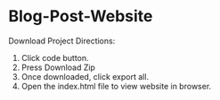 # Blog-Post-Website

Download Project Directions:
1. Click code button.
2. Press Download Zip
3. Once downloaded, click export all.
4. Open the index.html file to view website in browser.
